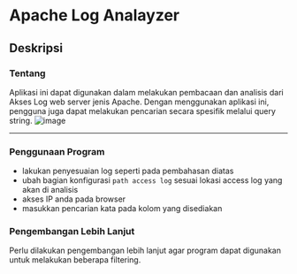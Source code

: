 # Apache Log Analayzer

## Deskripsi
### Tentang
Aplikasi ini dapat digunakan dalam melakukan pembacaan dan analisis dari Akses Log web server jenis Apache. Dengan menggunakan aplikasi ini, pengguna juga dapat melakukan pencarian secara spesifik melalui query string.
![image](https://github.com/TaufikSharePoint/apacheloganalayzer/assets/117842809/fd8a95c4-27d7-4986-b421-2cc29ec11c94)

---

### Penggunaan Program
 - lakukan penyesuaian  log seperti pada pembahasan diatas
 - ubah bagian konfigurasi `path access log` sesuai lokasi access log yang akan di analisis
 - akses IP anda pada browser
 - masukkan pencarian kata pada kolom yang disediakan 
 
 ### Pengembangan Lebih Lanjut
 Perlu dilakukan pengembangan lebih lanjut agar program dapat digunakan untuk melakukan beberapa filtering.

